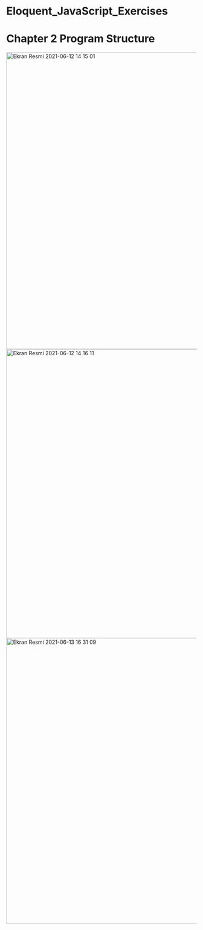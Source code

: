 # Eloquent_JavaScript_Exercises
# Chapter 2 Program Structure
<img width="785" alt="Ekran Resmi 2021-06-12 14 15 01" src="https://user-images.githubusercontent.com/44415149/121774037-accc6800-cb88-11eb-8200-9eab51f0098a.png">
<img width="764" alt="Ekran Resmi 2021-06-12 14 16 11" src="https://user-images.githubusercontent.com/44415149/121774046-c077ce80-cb88-11eb-8d33-0c8152f12a5b.png">
<img width="756" alt="Ekran Resmi 2021-06-13 16 31 09" src="https://user-images.githubusercontent.com/44415149/121809267-dce93900-cc64-11eb-83d1-32669f4e8b55.png">
